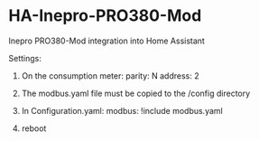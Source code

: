 # HA-Inepro-PRO380-Mod
Inepro PRO380-Mod integration into Home Assistant

Settings:
1. On the consumption meter:
parity: N
address: 2

2. The modbus.yaml file must be copied to the /config directory

3. In Configuration.yaml:
modbus: !include modbus.yaml

4. reboot
